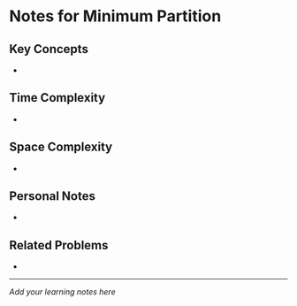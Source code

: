 # Notes for Minimum Partition

## Key Concepts

- 

## Time Complexity

- 

## Space Complexity

- 

## Personal Notes

- 

## Related Problems

- 

---

*Add your learning notes here*
